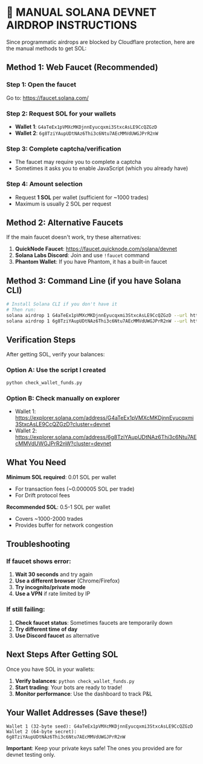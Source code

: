 # 🚀 MANUAL SOLANA DEVNET AIRDROP INSTRUCTIONS

Since programmatic airdrops are blocked by Cloudflare protection, here are the manual methods to get SOL:

## Method 1: Web Faucet (Recommended)

### Step 1: Open the faucet
Go to: https://faucet.solana.com/

### Step 2: Request SOL for your wallets
- **Wallet 1**: `G4aTeEx1pVMXcMKDjnnEyucqxmi3StxcAsLE9CcQZGzD`
- **Wallet 2**: `6g8TziYAupUDtNAz6Thi3c6Ntu7AEcMMVdUWGJPrR2nW`

### Step 3: Complete captcha/verification
- The faucet may require you to complete a captcha
- Sometimes it asks you to enable JavaScript (which you already have)

### Step 4: Amount selection
- Request **1 SOL** per wallet (sufficient for ~1000 trades)
- Maximum is usually 2 SOL per request

## Method 2: Alternative Faucets

If the main faucet doesn't work, try these alternatives:

1. **QuickNode Faucet**: https://faucet.quicknode.com/solana/devnet
2. **Solana Labs Discord**: Join and use `!faucet` command
3. **Phantom Wallet**: If you have Phantom, it has a built-in faucet

## Method 3: Command Line (if you have Solana CLI)

```bash
# Install Solana CLI if you don't have it
# Then run:
solana airdrop 1 G4aTeEx1pVMXcMKDjnnEyucqxmi3StxcAsLE9CcQZGzD --url https://api.devnet.solana.com
solana airdrop 1 6g8TziYAupUDtNAz6Thi3c6Ntu7AEcMMVdUWGJPrR2nW --url https://api.devnet.solana.com
```

## Verification Steps

After getting SOL, verify your balances:

### Option A: Use the script I created
```bash
python check_wallet_funds.py
```

### Option B: Check manually on explorer
- Wallet 1: https://explorer.solana.com/address/G4aTeEx1pVMXcMKDjnnEyucqxmi3StxcAsLE9CcQZGzD?cluster=devnet
- Wallet 2: https://explorer.solana.com/address/6g8TziYAupUDtNAz6Thi3c6Ntu7AEcMMVdUWGJPrR2nW?cluster=devnet

## What You Need

**Minimum SOL required**: 0.01 SOL per wallet
- For transaction fees (~0.000005 SOL per trade)
- For Drift protocol fees

**Recommended SOL**: 0.5-1 SOL per wallet
- Covers ~1000-2000 trades
- Provides buffer for network congestion

## Troubleshooting

### If faucet shows error:
1. **Wait 30 seconds** and try again
2. **Use a different browser** (Chrome/Firefox)
3. **Try incognito/private mode**
4. **Use a VPN** if rate limited by IP

### If still failing:
1. **Check faucet status**: Sometimes faucets are temporarily down
2. **Try different time of day**
3. **Use Discord faucet** as alternative

## Next Steps After Getting SOL

Once you have SOL in your wallets:

1. **Verify balances**: `python check_wallet_funds.py`
2. **Start trading**: Your bots are ready to trade!
3. **Monitor performance**: Use the dashboard to track P&L

## Your Wallet Addresses (Save these!)

```
Wallet 1 (32-byte seed): G4aTeEx1pVMXcMKDjnnEyucqxmi3StxcAsLE9CcQZGzD
Wallet 2 (64-byte secret): 6g8TziYAupUDtNAz6Thi3c6Ntu7AEcMMVdUWGJPrR2nW
```

**Important**: Keep your private keys safe! The ones you provided are for devnet testing only.



